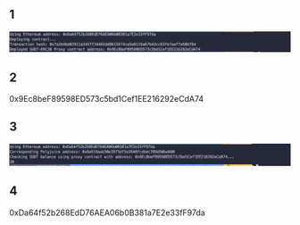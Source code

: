 ## 1
![](./deploy.png)

## 2
0x9Ec8beF89598ED573c5bd1Cef1EE216292eCdA74

## 3
![](./check.png)
## 4
0xDa64f52b268EdD76AEA06b0B381a7E2e33fF97da